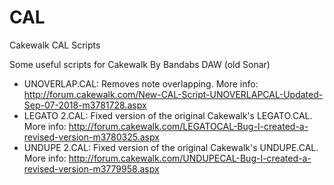 # CAL
Cakewalk CAL Scripts

Some useful scripts for Cakewalk By Bandabs DAW (old Sonar)

* UNOVERLAP.CAL: Removes note overlapping. More info: http://forum.cakewalk.com/New-CAL-Script-UNOVERLAPCAL-Updated-Sep-07-2018-m3781728.aspx
* LEGATO 2.CAL: Fixed version of the original Cakewalk's LEGATO.CAL. More info: http://forum.cakewalk.com/LEGATOCAL-Bug-I-created-a-revised-version-m3780325.aspx
* UNDUPE 2.CAL: Fixed version of the original Cakewalk's UNDUPE.CAL. More info: http://forum.cakewalk.com/UNDUPECAL-Bug-I-created-a-revised-version-m3779958.aspx
